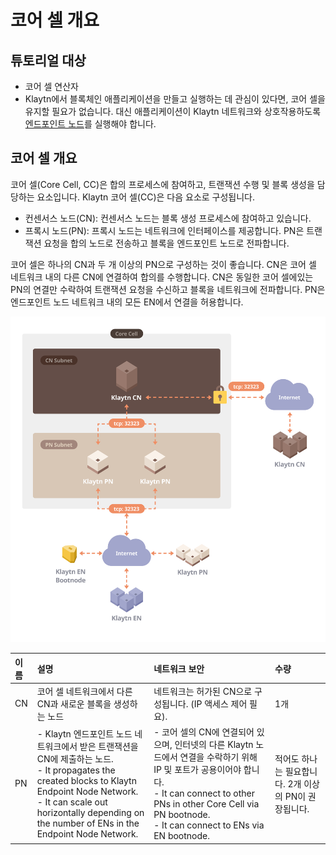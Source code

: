 # 코어 셀 개요 <a id="core-cell-overview"></a>

## 튜토리얼 대상  <a id="intended-audience"></a>

- 코어 셀 연산자
- Klaytn에서 블록체인 애플리케이션을 만들고 실행하는 데 관심이 있다면, 코어 셀을 유지할 필요가 없습니다. 대신 애플리케이션이 Klaytn 네트워크와 상호작용하도록 [엔드포인트 노드](../endpoint-node/README.md)를 실행해야 합니다.


## 코어 셀 개요 <a id="core-cell-overview"></a>

코어 셀(Core Cell, CC)은 합의 프로세스에 참여하고, 트랜잭션 수행 및 블록 생성을 담당하는 요소입니다. Klaytn 코어 셀(CC)은 다음 요소로 구성됩니다.

-  컨센서스 노드(CN): 컨센서스 노드는 블록 생성 프로세스에 참여하고 있습니다.
-  프록시 노드(PN): 프록시 노드는 네트워크에 인터페이스를 제공합니다. PN은 트랜잭션 요청을 합의 노드로 전송하고 블록을 엔드포인트 노드로 전파합니다.

코어 셀은 하나의 CN과 두 개 이상의 PN으로 구성하는 것이 좋습니다. CN은 코어 셀 네트워크 내의 다른 CN에 연결하여 합의를 수행합니다. CN은 동일한 코어 셀에있는 PN의 연결만 수락하여 트랜잭션 요청을 수신하고 블록을 네트워크에 전파합니다. PN은 엔드포인트 노드 네트워크 내의 모든 EN에서 연결을 허용합니다.

![코어 셀 개요](images/cn_set.png)

| 이름 | 설명                                                                                                                                                                                                                                  | 네트워크 보안                                                                                                                                                                                                  | 수량                               |
|:-- |:----------------------------------------------------------------------------------------------------------------------------------------------------------------------------------------------------------------------------------- |:-------------------------------------------------------------------------------------------------------------------------------------------------------------------------------------------------------- |:-------------------------------- |
| CN | 코어 셀 네트워크에서 다른 CN과 새로운 블록을 생성하는 노드                                                                                                                                                                                                  | 네트워크는 허가된 CN으로 구성됩니다. (IP 액세스 제어 필요).                                                                                                                                                                    | 1개                               |
| PN | - Klaytn 엔드포인트 노드 네트워크에서 받은 트랜잭션을 CN에 제출하는 노드. <br>- It propagates the created blocks to Klaytn Endpoint Node Network. <br>- It can scale out horizontally depending on the number of ENs in the Endpoint Node Network. | - 코어 셀의 CN에 연결되어 있으며, 인터넷의 다른 Klaytn 노드에서 연결을 수락하기 위해 IP 및 포트가 공용이어야 합니다. <br>- It can connect to other PNs in other Core Cell via PN bootnode. <br>- It can connect to ENs via EN bootnode. | 적어도 하나는 필요합니다. 2개 이상의 PN이 권장됩니다. |



